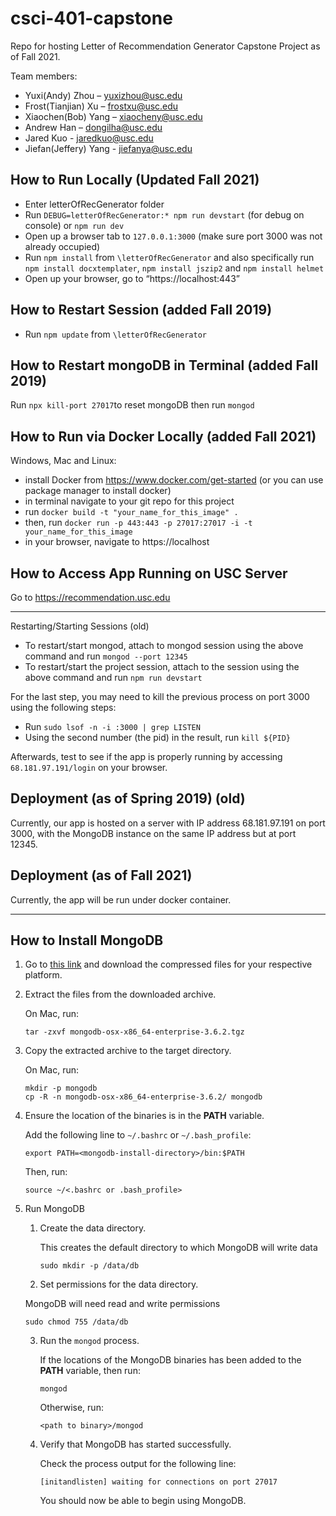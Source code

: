 # csci-401-capstone
Repo for hosting Letter of Recommendation Generator Capstone Project as of Fall 2021.

Team members:
+ Yuxi(Andy) Zhou – yuxizhou@usc.edu
+ Frost(Tianjian) Xu – frostxu@usc.edu 
+ Xiaochen(Bob) Yang – xiaocheny@usc.edu
+ Andrew Han – dongilha@usc.edu
+ Jared Kuo - jaredkuo@usc.edu
+ Jiefan(Jeffery) Yang - jiefanya@usc.edu


## How to Run Locally (Updated Fall 2021)
+ Enter letterOfRecGenerator folder 
+ Run `DEBUG=letterOfRecGenerator:* npm run devstart` (for debug on console) or `npm run dev`
+ Open up a browser tab to `127.0.0.1:3000` (make sure port 3000 was not already occupied)
+ Run `npm install` from `\letterOfRecGenerator` and also specifically run `npm install docxtemplater`, `npm install jszip2` and `npm install helmet`
+ Open up your browser, go to “https://localhost:443”
## How to Restart Session (added Fall 2019)
+ Run `npm update` from `\letterOfRecGenerator`

## How to Restart mongoDB in Terminal (added Fall 2019)
Run `npx kill-port 27017`to reset mongoDB
then run `mongod`

## How to Run via Docker Locally (added Fall 2021)
Windows, Mac and Linux: 
 + install Docker from https://www.docker.com/get-started (or you can use package manager to install docker)
 + in terminal navigate to your git repo for this project
 + run `docker build -t "your_name_for_this_image" .`
 + then, run `docker run -p 443:443 -p 27017:27017 -i -t your_name_for_this_image`
 + in your browser, navigate to https://localhost 

## How to Access App Running on USC Server
Go to https://recommendation.usc.edu


____________________________________________________________________________________________________________________________


Restarting/Starting Sessions (old)
+ To restart/start mongod, attach to mongod session using the above command and run `mongod --port 12345`
+ To restart/start the project session, attach to the session using the above command and run `npm run devstart`

For the last step, you may need to kill the previous process on port 3000 using the following steps:
+ Run `sudo lsof -n -i :3000 | grep LISTEN`
+ Using the second number (the pid) in the result, run `kill ${PID}`

Afterwards, test to see if the app is properly running by accessing `68.181.97.191/login` on your browser.


## Deployment (as of Spring 2019) (old)
Currently, our app is hosted on a server with IP address 68.181.97.191 on port 3000, with the MongoDB instance on the same IP address but at port 12345.

## Deployment (as of Fall 2021)
Currently, the app will be run under docker container.

____________________________________________________________________________________________________________________________


## How to Install MongoDB
1. Go to [this link](https://www.mongodb.com/download-center?_ga=2.34334885.546969976.1519083876-785985683.1517259025#enterprise) and download the compressed files for your respective platform.
2. Extract the files from the downloaded archive.

   On Mac, run:
   
   ```
   tar -zxvf mongodb-osx-x86_64-enterprise-3.6.2.tgz
   ```
3. Copy the extracted archive to the target directory.

   On Mac, run:
  
   ```
   mkdir -p mongodb
   cp -R -n mongodb-osx-x86_64-enterprise-3.6.2/ mongodb
   ```
4. Ensure the location of the binaries is in the **PATH** variable.

   Add the following line to `~/.bashrc` or `~/.bash_profile`:
   
   ```
   export PATH=<mongodb-install-directory>/bin:$PATH
   ```
   
   Then, run:
   
   ```
   source ~/<.bashrc or .bash_profile>
   ```
5. Run MongoDB
   1. Create the data directory.
   
      This creates the default directory to which MongoDB will write data
      
      ```
      sudo mkdir -p /data/db
      ```
   2. Set permissions for the data directory.
   
     MongoDB will need read and write permissions
      
      ```
      sudo chmod 755 /data/db
      ```
   3. Run the `mongod` process.
      
      If the locations of the MongoDB binaries has been added to the **PATH** variable, then run:
      
      ```
      mongod
      ```
      
      Otherwise, run:
      
      ```
      <path to binary>/mongod
      ```
   4. Verify that MongoDB has started successfully.
      
      Check the process output for the following line:
      
      ```
      [initandlisten] waiting for connections on port 27017
      ```
      
      You should now be able to begin using MongoDB.
      
   
   
